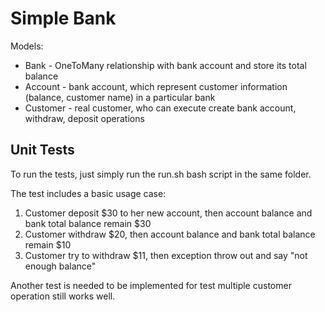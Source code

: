 # Simple Bank

Models:  
* Bank - OneToMany relationship with bank account and store its total balance
* Account - bank account, which represent customer information (balance, customer name) in a particular bank
* Customer - real customer, who can execute create bank account, withdraw, deposit operations

## Unit Tests
To run the tests, just simply run the run.sh bash script in the same folder.  

The test includes a basic usage case:   
1. Customer deposit $30 to her new account, then account balance and bank total balance remain $30
2. Customer withdraw $20, then account balance and bank total balance remain $10
3. Customer try to withdraw $11, then exception throw out and say "not enough balance"
  
Another test is needed to be implemented for test multiple customer operation still works well.  

